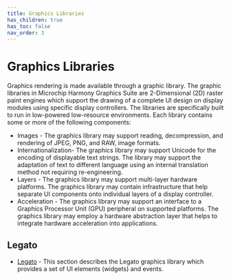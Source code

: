 ```yaml
---
title: Graphics Libraries
has_children: true
has_toc: false
nav_order: 3
---
```


# Graphics Libraries

Graphics rendering is made available through a graphic library. The graphic libraries in Microchip Harmony Graphics Suite are 2-Dimensional (2D) raster paint engines which support the drawing of a complete UI design on display modules using specific display controllers. The libraries are specifically built to run in low-powered low-resource environments. Each library contains some or more of the following components: 

* Images - The graphics library may support reading, decompression, and rendering of JPEG, PNG, and RAW, image formats.
* Internationalization- The graphics library may support Unicode for the encoding of displayable text strings. The library may support the adaptation of text to different language using an internal translation method not requiring re-engineering.
* Layers - The graphics library may support multi-layer hardware platforms. The graphics library may contain infrastructure that help separate UI components onto individual layers of a display controller.
* Acceleration - The graphics library may support an interface to a Graphics Processor Unit (GPU) peripheral on supported platforms. The graphics library may employ a hardware abstraction layer that helps to integrate hardware acceleration into applications.


## Legato
* [Legato](./legato/docs/readme.md) - This section describes the Legato graphics library which provides a set of UI elements (widgets) and events. 

